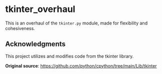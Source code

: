 # tkinter_overhaul

This is an overhaul of the `tkinter.py` module, made for flexibility and cohesiveness.

## Acknowledgments

This project utilizes and modifies code from the tkinter library.

**Original source**: https://github.com/python/cpython/tree/main/Lib/tkinter
